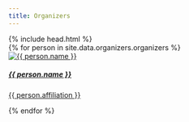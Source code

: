 ```yaml
---
title: Organizers
---
```


<div class="container">
{% include head.html %}
  <div class="row justify-content-center">
    {% for person in site.data.organizers.organizers %}
    <div class="col-md-4 col-sm-6 mb-4">
        <a href="{{ person.url }}" target="_blank">
            <div class="card text-center">
                <img src="{{ person.image }}" class="card-img-top" alt="{{ person.name }}">
                <div class="card-body">
                <h5 class="card-title">{{ person.name }}</h5>
                <p class="card-text">{{ person.affiliation }}</p>
                </div>
            </div>
        </a>
    </div>
    {% endfor %}
  </div>
</div>